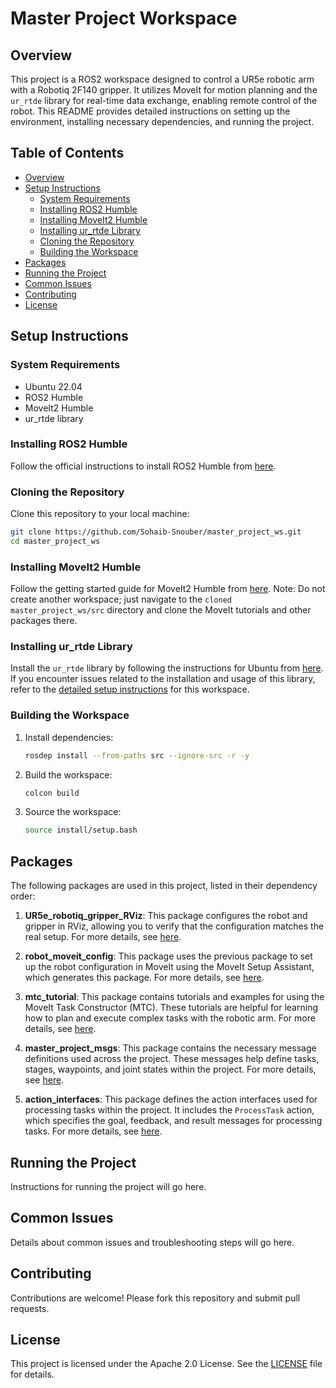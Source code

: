 # Master Project Workspace

## Overview
This project is a ROS2 workspace designed to control a UR5e robotic arm with a Robotiq 2F140 gripper. It utilizes MoveIt for motion planning and the `ur_rtde` library for real-time data exchange, enabling remote control of the robot. This README provides detailed instructions on setting up the environment, installing necessary dependencies, and running the project.

## Table of Contents
- [Overview](#overview)
- [Setup Instructions](#setup-instructions)
  - [System Requirements](#system-requirements)
  - [Installing ROS2 Humble](#installing-ros2-humble)
  - [Installing MoveIt2 Humble](#installing-moveit2-humble)
  - [Installing ur_rtde Library](#installing-ur_rtde-library)
  - [Cloning the Repository](#cloning-the-repository)
  - [Building the Workspace](#building-the-workspace)
- [Packages](#packages)
- [Running the Project](#running-the-project)
- [Common Issues](#common-issues)
- [Contributing](#contributing)
- [License](#license)

## Setup Instructions

### System Requirements
- Ubuntu 22.04
- ROS2 Humble
- MoveIt2 Humble
- ur_rtde library

### Installing ROS2 Humble
Follow the official instructions to install ROS2 Humble from [here](https://docs.ros.org/en/humble/Installation.html).

### Cloning the Repository
Clone this repository to your local machine:
```bash
git clone https://github.com/Sohaib-Snouber/master_project_ws.git
cd master_project_ws
```

### Installing MoveIt2 Humble
Follow the getting started guide for MoveIt2 Humble from [here](https://moveit.picknik.ai/humble/doc/tutorials/getting_started/getting_started.html).
Note: Do not create another workspace; just navigate to the `cloned master_project_ws/src` directory and clone the MoveIt tutorials and other packages there.

### Installing ur_rtde Library
Install the `ur_rtde` library by following the instructions for Ubuntu from [here](https://sdurobotics.gitlab.io/ur_rtde/installation/installation.html).
If you encounter issues related to the installation and usage of this library, refer to the [detailed setup instructions](https://github.com/Sohaib-Snouber/master_project_ws.git) for this workspace.

### Building the Workspace
1. Install dependencies:
   ```bash
   rosdep install --from-paths src --ignore-src -r -y
   ```

2. Build the workspace:
   ```bash
   colcon build
   ```

3. Source the workspace:
   ```bash
   source install/setup.bash
   ```

## Packages
The following packages are used in this project, listed in their dependency order:

1. **UR5e_robotiq_gripper_RViz**: This package configures the robot and gripper in RViz, allowing you to verify that the configuration matches the real setup. For more details, see [here](https://github.com/Sohaib-Snouber/master_project_ws/tree/main/src/UR5e_robotiq_gripper_RViz).

2. **robot_moveit_config**: This package uses the previous package to set up the robot configuration in MoveIt using the MoveIt Setup Assistant, which generates this package. For more details, see [here](https://github.com/Sohaib-Snouber/master_project_ws/tree/main/src/robot_moveit_config).

3. **mtc_tutorial**: This package contains tutorials and examples for using the MoveIt Task Constructor (MTC). These tutorials are helpful for learning how to plan and execute complex tasks with the robotic arm. For more details, see [here](https://github.com/Sohaib-Snouber/master_project_ws/tree/main/src/mtc_tutorial).

4. **master_project_msgs**: This package contains the necessary message definitions used across the project. These messages help define tasks, stages, waypoints, and joint states within the project. For more details, see [here](https://github.com/Sohaib-Snouber/master_project_ws/tree/main/src/master_project_msgs).

5. **action_interfaces**: This package defines the action interfaces used for processing tasks within the project. It includes the `ProcessTask` action, which specifies the goal, feedback, and result messages for processing tasks. For more details, see [here](https://github.com/Sohaib-Snouber/master_project_ws/tree/main/src/action_interfaces).

## Running the Project
Instructions for running the project will go here.

## Common Issues
Details about common issues and troubleshooting steps will go here.

## Contributing
Contributions are welcome! Please fork this repository and submit pull requests.

## License
This project is licensed under the Apache 2.0 License. See the [LICENSE](LICENSE) file for details.
